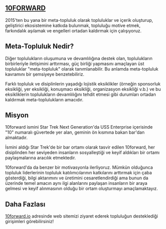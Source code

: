 ## [10FORWARD](https://10forward.io/)

2015'ten bu yana bir meta-topluluk olarak topluluklar ve içerik oluşturup,
geliştirici ekosistemine katkıda bulunmak, topluluğu motive etmek, farkındalık
aşılamak ve engelleri ortadan kaldırmak için çalışıyoruz.


## Meta-Topluluk Nedir?

Diğer toplulukların oluşumuna ve devamlılığına destek olan, toplulukların
birbirleriyle iletişimini arttırması, güç birliği yapmasını amaçlayan üst
topluluklar "meta-topluluk" olarak tanımlanabilir. Bu anlamda meta-topluluk
kavramını bir şemsiyeye benzetebiliriz.

Farklı topluluk ve disiplinlerin yaşadığı lojistik eksiklikler (örneğin
sponsorluk eksikliği, yer eksikliği, konuşmacı eksikliği, organizasyon eksikliği
v.b.) ve bu eksikliklerin toplulukların devamlılığını tehdit etmesi gibi
durumları ortadan kaldırmak meta-toplulukların amacıdır.


## Misyon

10forward ismini Star Trek Next Generation'da USS Enterprise içerisinde "10"
numaralı güvertede yer alan, geminin ön kısmına bakan bar'dan almaktadır.

İsmini aldığı Star Trek'de bir bar ortamı olarak tasvir edilen 10forward, her
disiplinden her seviyeden insanların sosyalleştiği ve keyif aldıkları bir ortamı
paylaşmalarına aracılık etmektedir.

10forward'da da benzer bir motivasyonla ilerliyoruz. Mümkün olduğunca topluluk
liderlerinin topluluk katılımcılarının katkılarını arttırmak için çaba
gösterdiği, bilgi aktarımını ve üretimini cesaretlendirdiği ama bunun da
üzerinde temel amacın aynı ilgi alanlarını paylaşan insanların bir araya gelmesi
ve keyif alınmasının olduğu bir ortam oluşturmayı amaçlamaktayız.

## Daha Fazlası

[10forward.io](https://10forward.io/) adresinde web sitemizi ziyaret ederek
topluluğun desteklediği girişimleri görebilirsiniz!
